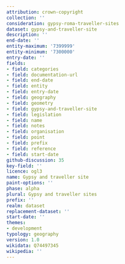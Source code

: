 ```yaml
---
attribution: crown-copyright
collection: ''
consideration: gypsy-roma-traveller-sites
dataset: gypsy-and-traveller-site
description: ''
end-date: ''
entity-maximum: '7399999'
entity-minimum: '7300000'
entry-date: ''
fields:
- field: categories
- field: documentation-url
- field: end-date
- field: entity
- field: entry-date
- field: geography
- field: geometry
- field: gypsy-and-traveller-site
- field: legislation
- field: name
- field: notes
- field: organisation
- field: point
- field: prefix
- field: reference
- field: start-date
github-discussion: 35
key-field: ''
licence: ogl3
name: Gypsy and traveller site
paint-options: ''
phase: alpha
plural: Gypsy and traveller sites
prefix: ''
realm: dataset
replacement-dataset: ''
start-date: ''
themes:
- development
typology: geography
version: 1.0
wikidata: Q74497345
wikipedia: ''
---
```

